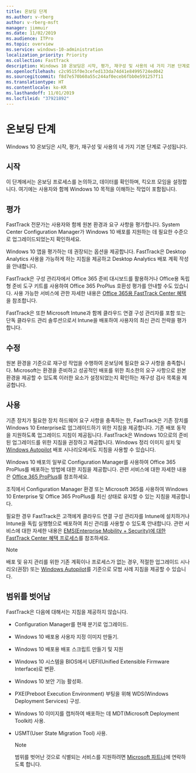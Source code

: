```yaml
---
title: 온보딩 단계
ms.author: v-rberg
author: v-rberg-msft
manager: jimmuir
ms.date: 11/02/2019
ms.audience: ITPro
ms.topic: overview
ms.service: windows-10-administration
localization_priority: Priority
ms.collection: FastTrack
description: Windows 10 온보딩은 시작, 평가, 재구성 및 사용의 네 가지 기본 단계로 구성됩니다.
ms.openlocfilehash: c2c9515f0e3cefed133da74d41e84995724ed042
ms.sourcegitcommit: f8d7e570b60a55c244af0eceb6fbb0e591257f11
ms.translationtype: HT
ms.contentlocale: ko-KR
ms.lasthandoff: 11/01/2019
ms.locfileid: "37921892"
---
```

# <a name="onboarding-phases"></a>온보딩 단계

Windows 10 온보딩은 시작, 평가, 재구성 및 사용의 네 가지 기본 단계로 구성됩니다.

## <a name="initiate"></a>시작

이 단계에서는 온보딩 프로세스를 논의하고, 데이터를 확인하며, 킥오프 모임을 설정합니다. 여기에는 사용자와 함께 Windows 10 목적을 이해하는 작업이 포함됩니다.

## <a name="assess"></a>평가

FastTrack 전문가는 사용자와 함께 원본 환경과 요구 사항을 평가합니다. System Center Configuration Manager가 Windows 10 배포를 지원하는 데 필요한 수준으로 업그레이드되었는지 확인하세요. 

Windows 10 앱을 평가하는 데 권장되는 옵션을 제공합니다. FastTrack은 Desktop Analytics 사용을 가능하게 하는 지침을 제공하고 Desktop Analytics 배포 계획 작성을 안내합니다.

FastTrack은 구성 관리자에서 Office 365 준비 대시보드를 활용하거나 Office용 독립형 준비 도구 키트를 사용하여 Office 365 ProPlus 호환성 평가를 안내할 수도 있습니다. 사용 가능한 서비스에 관한 자세한 내용은 [Office 365용 FastTrack Center 혜택](O365-fasttrack-benefit-for-office-365.md)을 참조합니다. 

FastTrack은 또한 Microsoft Intune과 함께 클라우드 연결 구성 관리자를 포함 또는 단독 클라우드 관리 솔루션으로서 Intune을 배포하여 사용자의 최신 관리 전략을 평가합니다.

## <a name="remediate"></a>수정

원본 환경을 기준으로 재구성 작업을 수행하여 온보딩에 필요한 요구 사항을 충족합니다. Microsoft는 환경을 준비하고 성공적인 배포를 위한 최소한의 요구 사항으로 원본 환경을 제공할 수 있도록 이러한 요소가 설정되었는지 확인하는 재구성 검사 목록을 제공합니다. 

## <a name="enable"></a>사용

기존 장치가 필요한 장치 하드웨어 요구 사항을 충족하는 한, FastTrack은 기존 장치를 Windows 10 Enterprise로 업그레이드하기 위한 지침을 제공합니다. 기존 배포 동작을 지원하도록 업그레이드 지침이 제공됩니다. FastTrack은 Windows 10으로의 준비된 업그레이드를 위한 지침을 권장하고 제공합니다. Windows 정리 이미지 설치 및 [Windows Autopilot](EMS-onboarding-phases.md#windows-autopilot) 배포 시나리오에서도 지침을 사용할 수 있습니다. 

Windows 10 배포의 일부로 Configuration Manager를 사용하여 Office 365 ProPlus를 배포하는 방법에 대한 지침을 제공합니다. 관련 서비스에 대한 자세한 내용은 [Office 365 ProPlus](O365-onboarding-and-migration.md#office-365-proplus)를 참조하세요.

조직에서 Configuration Manager 환경 또는 Microsoft 365를 사용하여 Windows 10 Enterprise 및 Office 365 ProPlus를 최신 상태로 유지할 수 있는 지침을 제공합니다.

필요한 경우 FastTrack은 고객에게 클라우드 연결 구성 관리자를 Intune에 설치하거나 Intune을 독립 실행형으로 배포하여 최신 관리를 사용할 수 있도록 안내합니다. 관련 서비스에 대한 자세한 내용은 [EMS(Enterprise Mobility + Security)에 대한 FastTrack Center 혜택 프로세스](EMS-fasttrack-process.md)를 참조하세요.

> [!NOTE]
> 배포 및 유지 관리를 위한 기존 계획이나 프로세스가 없는 경우, 적절한 업그레이드 시나리오(권장) 또는 [Windows Autopilot](EMS-onboarding-phases.md#windows-autopilot)를 기준으로 모범 사례 지침을 제공할 수 있습니다.

## <a name="out-of-scope"></a>범위를 벗어남

FastTrack은 다음에 대해서는 지침을 제공하지 않습니다.

- Configuration Manager를 현재 분기로 업그레이드.
- Windows 10 배포용 사용자 지정 이미지 만들기.
- Windows 10 배포용 배포 스크립트 만들기 및 지원
- Windows 10 시스템을 BIOS에서 UEFI(Unified Extensible Firmware Interface)로 변환.
- Windows 10 보안 기능 활성화. 
- PXE(Preboot Execution Environment) 부팅을 위해 WDS(Windows Deployment Services) 구성.
- Windows 10 이미지를 캡처하여 배포하는 데 MDT(Microsoft Deployment Toolkit) 사용.
- USMT(User State Migration Tool) 사용.

  > [!NOTE]
  > 범위를 벗어난 것으로 식별되는 서비스를 지원하려면 [Microsoft 파트너](https://go.microsoft.com/fwlink/?linkid=2080150)에 연락하도록 합니다.

 